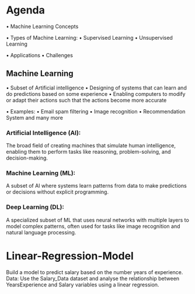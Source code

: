 # Agenda
 • Machine Learning Concepts
 
 • Types of Machine Learning:
 • Supervised Learning
 • Unsupervised Learning
 
 • Applications
 • Challenges

## Machine Learning
 • Subset of Artificial intelligence
 • Designing of systems that can learn and do predictions based on some experience
 • Enabling computers to modify or adapt their actions such that the actions become more accurate
 
 • Examples:
 • Email spam filtering
 • Image recognition
 • Recommendation System and many more

 ### Artificial Intelligence (AI): 
 The broad field of creating machines that simulate human intelligence, enabling them to perform tasks like reasoning, problem-solving, and decision-making.
 
 ### Machine Learning (ML): 
 A subset of AI where systems learn patterns from data to make predictions or decisions without explicit programming.
 ### Deep Learning (DL):
 A specialized subset of ML that uses neural networks with multiple layers to model complex patterns, often used for tasks like image recognition and natural language processing.

# Linear-Regression-Model
Build a model to predict salary based on the number years of experience.   Data: Use the Salary_Data dataset and analyse the relationship between YearsExperience and Salary variables using a linear regression.
